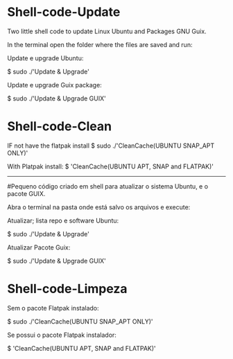 # Shell-code-Update
Two little shell code to update Linux Ubuntu and Packages GNU Guix.
 
 In the terminal open the folder where the files are saved and run:
 
 Update e upgrade Ubuntu:

$ sudo ./'Update & Upgrade' 

Update e upgrade Guix package:

$ sudo ./'Update & Upgrade  GUIX'

# Shell-code-Clean

 IF not have the flatpak install
 $ sudo ./'CleanCache(UBUNTU SNAP_APT ONLY)' 
 
 With Platpak install:
 $ 'CleanCache(UBUNTU APT, SNAP and FLATPAK)'

 -----------
 
 #Pequeno código criado em shell para atualizar o sistema Ubuntu, e o pacote GUIX.
  
 Abra o terminal na pasta onde está salvo os arquivos e execute:  
 
Atualizar; lista repo e software Ubuntu:
 
  $ sudo ./'Update & Upgrade' 
 
Atualizar Pacote Guix:
  
  $ sudo ./'Update & Upgrade  GUIX'
  
  
# Shell-code-Limpeza

Sem o pacote Flatpak instalado:

$ sudo ./'CleanCache(UBUNTU SNAP_APT ONLY)' 
 
Se possui o pacote Flatpak instalador: 
 
$ 'CleanCache(UBUNTU APT, SNAP and FLATPAK)'
 
